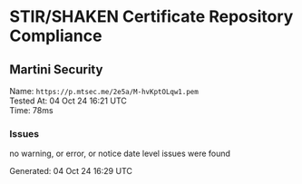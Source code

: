 # STIR/SHAKEN Certificate Repository Compliance

## Martini Security

Name: `https://p.mtsec.me/2e5a/M-hvKptOLqw1.pem`\
Tested At: 04 Oct 24 16:21 UTC\
Time: 78ms

### Issues

no warning, or error, or notice date level issues were found

Generated: 04 Oct 24 16:29 UTC
